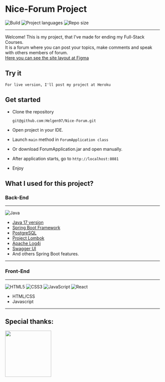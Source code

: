 # Nice-Forum Project
![Build](https://img.shields.io/github/checks-status/Helgen97/Nice-Forum/master)
![Project languages](https://img.shields.io/github/languages/count/Helgen97/Nice-Forum)
![Repo size](https://img.shields.io/github/repo-size/Helgen97/Nice-Forum)

*** 
Welcome! This is my project, that I've made for ending my Full-Stack Courses.<br>
It is a forum where you can post your topics, make comments and speak with others members of forum.<br>
[Here you can see the site layout at Figma](https://www.figma.com/file/9SN9dMWdPx9asYa6F0Hi6w/Nice-Forum?node-id=0%3A1)

## Try it 

``For live version, I'll post my project at Heroku``

## Get started 

* Clone the repository 

    ```
    git@github.com:Helgen97/Nice-Forum.git
    ```
* Open project in your IDE.
* Launch ``main`` method in ``ForumApplication class``
* Or download ForumApplication.jar and open manually.
* After application starts, go to ``http://localhost:8081``
* Enjoy

## What I used for this project? 

### Back-End 
***
![Java](https://img.shields.io/badge/java-%23ED8B00.svg?style=for-the-badge&logo=java&logoColor=white)

* [Java 17 version](https://www.oracle.com/java/technologies/javase/jdk17-archive-downloads.html)
* [Spring Boot Framework](https://spring.io/projects/spring-boot)
* [PostgreSQL](https://www.postgresql.org)
* [Project Lombok](https://projectlombok.org)
* [Apache Log4j](https://logging.apache.org/log4j/2.x/)
* [Swagger UI](https://swagger.io)
* And others Spring Boot features.

***

### Front-End 
***
![HTML5](https://img.shields.io/badge/html5-%23E34F26.svg?style=for-the-badge&logo=html5&logoColor=white)
![CSS3](https://img.shields.io/badge/css3-%231572B6.svg?style=for-the-badge&logo=css3&logoColor=white)
![JavaScript](https://img.shields.io/badge/javascript-%23323330.svg?style=for-the-badge&logo=javascript&logoColor=%23F7DF1E)
![React](https://img.shields.io/badge/react-%2320232a.svg?style=for-the-badge&logo=react&logoColor=%2361DAFB)

* HTML/CSS
* Javascript
***

## Special thanks:
<a href="https://prog.academy/"><img src="https://prog.academy/images/tild6665-3162-4334-b165-303038353765__logo.png" width="150px"></a>
